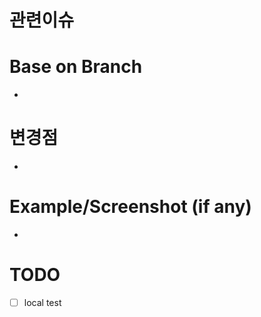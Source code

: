 # 관련이슈

# Base on Branch

- 

# 변경점

- 

# Example/Screenshot (if any)

- 

# TODO

- [ ] local test     



